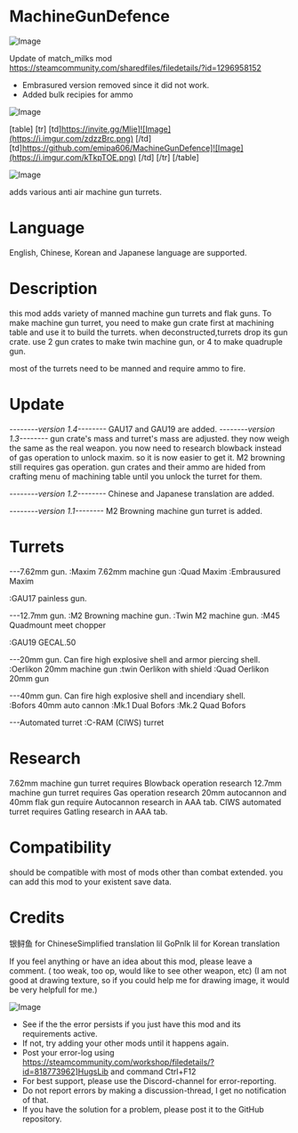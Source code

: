 # MachineGunDefence

![Image](https://i.imgur.com/WAEzk68.png)

Update of match_milks mod
https://steamcommunity.com/sharedfiles/filedetails/?id=1296958152

- Embrasured version removed since it did not work.
- Added bulk recipies for ammo

![Image](https://i.imgur.com/7Gzt3Rg.png)


[table]
	[tr]
		[td]https://invite.gg/Mlie]![Image](https://i.imgur.com/zdzzBrc.png)
[/td]
		[td]https://github.com/emipa606/MachineGunDefence]![Image](https://i.imgur.com/kTkpTOE.png)
[/td]
	[/tr]
[/table]
	
![Image](https://i.imgur.com/NOW7jU1.png)


adds various anti air machine gun turrets.

#  Language
 
English, Chinese, Korean and Japanese language are supported.

# Description
 
this mod adds variety of manned machine gun turrets and flak guns.
To make machine gun turret, you need to make gun crate first at machining table and use it to build the turrets. 
when deconstructed,turrets drop its gun crate. use 2 gun crates to make twin machine gun, or 4 to make quadruple gun.	
	
most of the turrets need to be manned and require ammo to fire.	
# Update
 
*--------version 1.4--------*
GAU17 and GAU19 are added.
*--------version 1.3--------*
gun crate&apos;s mass and turret&apos;s mass are adjusted. they now weigh the same as the real weapon.
you now need to research blowback instead of gas operation to unlock maxim. so it is now easier to get it.  M2 browning still requires gas operation.
gun crates and their ammo are hided from crafting menu of machining table until you unlock the turret for them.

*--------version 1.2--------*
Chinese and Japanese translation are added.

*--------version 1.1--------*
M2 Browning machine gun turret is added.

	
# Turrets

---7.62mm gun.
:Maxim 7.62mm machine gun
:Quad Maxim
:Embrausured Maxim
	
:GAU17 painless gun.

---12.7mm gun.
:M2 Browning machine gun.
:Twin M2 machine gun.
:M45 Quadmount meet chopper

:GAU19 GECAL.50

---20mm gun. Can fire high explosive shell and armor piercing shell.
:Oerlikon 20mm machine gun
:twin Oerlikon with shield
:Quad Oerlikon 20mm gun 
	
---40mm gun. Can fire high explosive shell and incendiary shell.	
:Bofors 40mm auto cannon
:Mk.1 Dual Bofors
:Mk.2 Quad Bofors

---Automated turret
:C-RAM (CIWS) turret
	
# Research

7.62mm machine gun turret requires Blowback operation research
12.7mm machine gun turret requires Gas operation research
20mm autocannon and 40mm flak gun  require Autocannon research in AAA tab.
CIWS automated turret requires Gatling research in AAA tab.

# Compatibility

should be compatible with most of mods other than combat extended.
you can add this mod to your existent save data.


# Credits

银鲟鱼 for ChineseSimplified translation
lil GoPnlk lil for Korean translation


If you feel anything or have an idea about this mod,  please leave a comment. ( too weak, too op, would like to see other weapon, etc)
(I am not good at drawing texture, so if you could help me for drawing image, it would be very helpfull for me.)


![Image](https://i.imgur.com/Rs6T6cr.png)



-  See if the the error persists if you just have this mod and its requirements active.
-  If not, try adding your other mods until it happens again.
-  Post your error-log using https://steamcommunity.com/workshop/filedetails/?id=818773962]HugsLib and command Ctrl+F12
-  For best support, please use the Discord-channel for error-reporting.
-  Do not report errors by making a discussion-thread, I get no notification of that.
-  If you have the solution for a problem, please post it to the GitHub repository.



